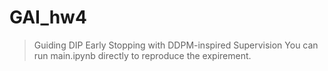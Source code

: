 # GAI_hw4
>   Guiding DIP Early Stopping with DDPM-inspired Supervision
You can run main.ipynb directly to reproduce the expirement.
